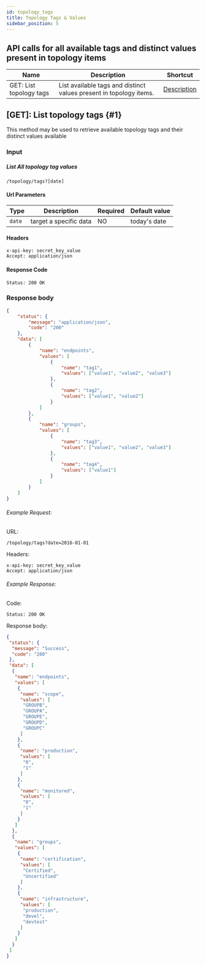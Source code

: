 ```yaml
---
id: topology_tags
title: Topology Tags & Values
sidebar_position: 5
---
```


## API calls for all available tags and distinct values present in topology items

| Name                          | Description                                           | Shortcut                     |
| ----------------------------- | ----------------------------------------------------- | ---------------------------- |
| GET: List topology tags | List available tags and distinct values present in topology items. | <a href="#1">Description</a> |


## [GET]: List topology tags {#1}

This method may be used to retrieve available topology tags and their distinct values available 

### Input

##### List All topology tag values

```
/topology/tags?[date]
```


#### Url Parameters

| Type   | Description            | Required | Default value |
| ------ | ---------------------- | -------- | ------------- |
| `date` | target a specific data | NO       | today's date  |

#### Headers

```
x-api-key: secret_key_value
Accept: application/json
```

#### Response Code

```
Status: 200 OK
```

### Response body

```json
{
    "status": {
        "message": "application/json",
        "code": "200"
    },
    "data": [
        {
            "name": "endpoints",
            "values": [
                {
                    "name": "tag1",
                    "values": ["value1", "value2", "value3"]
                },
                {
                    "name": "tag2",
                    "values": ["value1", "value2"]
                }
            ]
        },
        {
            "name": "groups",
            "values": [
                {
                    "name": "tag3",
                    "values": ["value1", "value2", "value3"]
                },
                {
                    "name": "tag4",
                    "values": ["value1"]
                }
            ]
        }
    ]
}
```

###### Example Request:

URL:

```
/topology/tags?date=2016-01-01
```


Headers:

```
x-api-key: secret_key_value
Accept: application/json
```

###### Example Response:

Code:

```
Status: 200 OK
```

Response body:

```json
{
 "status": {
  "message": "Success",
  "code": "200"
 },
 "data": [
  {
   "name": "endpoints",
   "values": [
    {
     "name": "scope",
     "values": [
      "GROUPB",
      "GROUPA",
      "GROUPE",
      "GROUPD",
      "GROUPC"
     ]
    },
    {
     "name": "production",
     "values": [
      "0",
      "1"
     ]
    },
    {
     "name": "monitored",
     "values": [
      "0",
      "1"
     ]
    }
   ]
  },
  {
   "name": "groups",
   "values": [
    {
     "name": "certification",
     "values": [
      "Certified",
      "Uncertified"
     ]
    },
    {
     "name": "infrastructure",
     "values": [
      "production",
      "devel",
      "devtest"
     ]
    }
   ]
  }
 ]
}
```
